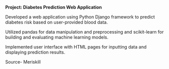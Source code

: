 <b>Project: Diabetes Prediction Web Application</b>


Developed a web application using Python Django framework to predict diabetes risk based on user-provided blood data.

Utilized pandas for data manipulation and preprocessing and scikit-learn for building and evaluating machine learning models.

Implemented user interface with HTML pages for inputting data and displaying prediction results.

Source- Meriskill
